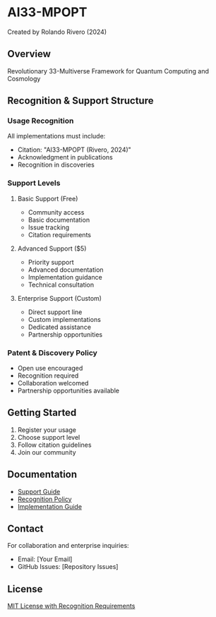 # AI33-MPOPT

Created by Rolando Rivero (2024)

## Overview
Revolutionary 33-Multiverse Framework for Quantum Computing and Cosmology

## Recognition & Support Structure

### Usage Recognition
All implementations must include:
- Citation: "AI33-MPOPT (Rivero, 2024)"
- Acknowledgment in publications
- Recognition in discoveries

### Support Levels
1. Basic Support (Free)
   - Community access
   - Basic documentation
   - Issue tracking
   - Citation requirements

2. Advanced Support ($5)
   - Priority support
   - Advanced documentation
   - Implementation guidance
   - Technical consultation

3. Enterprise Support (Custom)
   - Direct support line
   - Custom implementations
   - Dedicated assistance
   - Partnership opportunities

### Patent & Discovery Policy
- Open use encouraged
- Recognition required
- Collaboration welcomed
- Partnership opportunities available

## Getting Started
1. Register your usage
2. Choose support level
3. Follow citation guidelines
4. Join our community

## Documentation
- [Support Guide](docs/SUPPORT.md)
- [Recognition Policy](docs/RECOGNITION.md)
- [Implementation Guide](docs/IMPLEMENTATION.md)

## Contact
For collaboration and enterprise inquiries:
- Email: [Your Email]
- GitHub Issues: [Repository Issues]

## License
[MIT License with Recognition Requirements](LICENSE.md)
